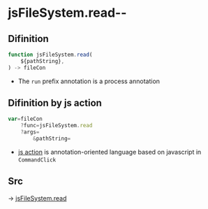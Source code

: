 # jsFileSystem.read--

## Difinition

```js.js
function jsFileSystem.read(
	${pathString},
) -> fileCon
```

- The `run` prefix annotation is a process annotation


## Difinition by js action

```js.js
var=fileCon
	?func=jsFileSystem.read
	?args=
		&pathString=
```

- [js action](#) is annotation-oriented language based on javascript in `CommandClick`



## Src

-> [jsFileSystem.read](https://github.com/puutaro/CommandClick/blob/master/app/src/main/java/com/puutaro/commandclick/fragment_lib/terminal_fragment/js_interface/file/JsFileSystem.kt#L38)



